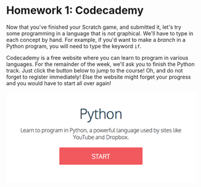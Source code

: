 # Homework 1: Codecademy

Now that you've finished your Scratch game, and submitted it, let's try some programming in a language that is *not* graphical. We'll have to type in each concept by hand. For example, if you'd want to make a *branch* in a Python program, you will need to type the keyword `if`.

Codecademy is a free website where you can learn to program in various languages. For the remainder of the week, we'll ask you to finish the Python track. Just click the button below to jump to the course! Oh, and do not forget to register immediately! Else the website might forget your progress and you would have to start all over again!

[![codecademy](codecademy.png)](https://www.codecademy.com/tracks/python/resume)
